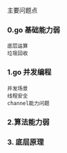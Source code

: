 主要问题点
###    0.go 基础能力弱 
    底层运算
    垃圾回收
###    1.go 并发编程
    并发场景
    线程安全
    channel能力问题
###    2.算法能力弱
###    3. 底层原理